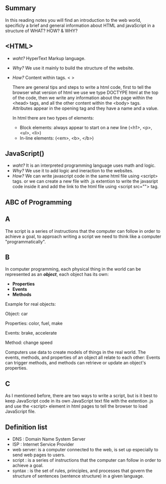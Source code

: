 
## Summary
In this reading notes you will find an introduction to the web world, specificly a brief and general information about HTML and javaScript in a structure of WHAT? HOW? & WHY? 


##  \<HTML\> 
- *waht?*
   HyperText Markup language.
- *Why?*
   We use it mainly to build the structure of the website.
- *How?*
   Content within tags. < >

   There are general tips and steps to write a html code, first to tell the browser what version of html we use we type DOCTYPE html at the top of the code, then we write any information about the page within the \<head\> tags, and all the other content within the \<body\> tags. Attributes appear in the opening tag and they have a name and a value.

   In html there are two types of elements:
   - Block elements: always appear to start on a new line (\<h1\>, \<p\>, \<ul\>, \<li\>)
   - In-line elements: (\<em\>, \<b\>, \</b\>)

  


## JavaScript()
   - *waht?*
    It is an interpreted programming language uses math and logic. 
   - *Why?*
    We use it to add logic and ineraction to the websites.
   - *How?*
    We can write javascript code in the same html file using \<script\> tags.
    or we can create a new file with .js extention to write the javasript code inside it and add the link to the html file using \<script src=""\> tag. 


## ABC of Programming 
   ## A 
   The script is a series of instructions that the computer can follow in order to achieve a goal, to approach writing a script we need to think like a computer "programmatically".

   ## B 
   In computer programming, each physical thing in
   the world can be represented as an ***object***, each object has its own:
   - **Properties** 
   - **Events**
   - **Methods** 

   Example for real objects:

   Object: car

   Properties: color, fuel, make

   Events: brake, accelerate

   Method: change speed 

   Computers use data to create models of things in the real world.
   The events, methods, and properties of an object all relate to each other:
   Events can trigger methods, and methods can retrieve or update an object's properties. 

   ## C 
   As I mentioned before, there are two ways to write a script, but is it best to keep JavaScript code in its own JavaScript text file with the extention .js and use the \<script\> element in html pages to tell the browser to load JavaScript file.

 ## Definition list 
   - DNS : Domain Name System Server
   - ISP : Internet Service Provider
   - web server: is a computer connected to the web, is set up especially to send web pages to users. 
   - script : is a series of instructions that the computer can follow in order to achieve a goal. 
   - syntax : is the set of rules, principles, and processes that govern the structure of sentences (sentence structure) in a given language.
  



